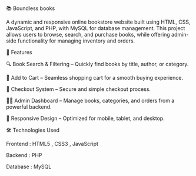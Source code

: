 📚 Boundless books

A dynamic and responsive online bookstore website built using HTML, CSS, JavaScript, and PHP, with MySQL for database management.
This project allows users to browse, search, and purchase books, while offering admin-side functionality for managing inventory and orders.


🌟 Features

🔍 Book Search & Filtering – Quickly find books by title, author, or category.

🛒 Add to Cart – Seamless shopping cart for a smooth buying experience.

🧾 Checkout System – Secure and simple checkout process.

🧑‍💼 Admin Dashboard – Manage books, categories, and orders from a powerful backend.

📱 Responsive Design – Optimized for mobile, tablet, and desktop.





🛠️ Technologies Used


Frontend	: HTML5 , CSS3	, JavaScript

Backend	: 	PHP

Database : MySQL
